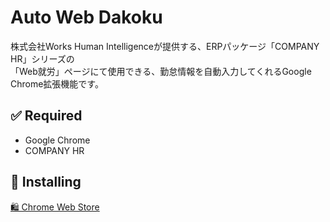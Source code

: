 # Auto Web Dakoku

株式会社Works Human Intelligenceが提供する、ERPパッケージ「COMPANY HR」シリーズの  
「Web就労」ページにて使用できる、勤怠情報を自動入力してくれるGoogle Chrome拡張機能です。

## ✅ Required
+ Google Chrome
+ COMPANY HR

## 🚀 Installing

[🛍 Chrome Web Store](https://chrome.google.com/webstore/detail/web%E6%89%93%E5%88%BB%E8%87%AA%E5%8B%95%E5%85%A5%E5%8A%9B%E3%82%B7%E3%82%B9%E3%83%86%E3%83%A0/fiimfhgiolppcalaognocicbnibopdbi?hl=ja)

